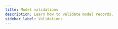 ```yaml
---
title: Model validations
description: Learn how to validate model records.
sidebar_label: Validations
---
```

